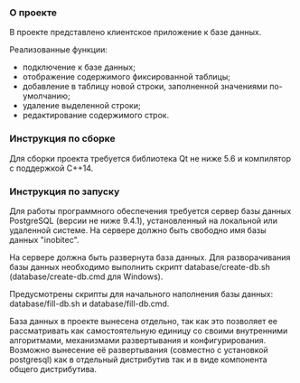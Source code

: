 ﻿### О проекте ###

В проекте представлено клиентское приложение к базе данных.

Реализованные функции:

- подключение к базе данных;
- отображение содержимого фиксированной таблицы;
- добавление в таблицу новой строки, заполненной значениями по-умолчанию;
- удаление выделенной строки;
- редактирование содержимого строк.

### Инструкция по сборке ###

Для сборки проекта требуется библиотека Qt не ниже 5.6 и компилятор с поддержкой C++14.

### Инструкция по запуску ###

Для работы программного обеспечения требуется сервер базы данных PostgreSQL (версии не ниже 9.4.1),
установленный на локальной или удаленной системе. На сервере должно быть свободно имя базы данных 
"inobitec". 

На сервере должна быть развернута база данных. Для разворачивания базы данных необходимо выполнить 
скрипт database/create-db.sh (database/create-db.cmd для Windows).

Предусмотрены скрипты для начального наполнения базы данных: database/fill-db.sh и database/fill-db.cmd.

База данных в проекте вынесена отдельно, так как это позволяет ее рассматривать как самостоятельную 
единицу со своими внутренними алгоритмами, механизмами развертывания и конфигурирования. 
Возможно вынесение её развертывания (совместно с установкой postgresql) как в отдельный дистрибутив 
так и в виде компонента общего дистрибутива.
